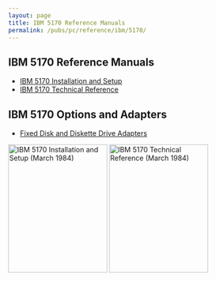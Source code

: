 ```yaml
---
layout: page
title: IBM 5170 Reference Manuals
permalink: /pubs/pc/reference/ibm/5170/
---
```


IBM 5170 Reference Manuals
---

* [IBM 5170 Installation and Setup](setup/)
* [IBM 5170 Technical Reference](techref/)

IBM 5170 Options and Adapters
---

* [Fixed Disk and Diskette Drive Adapters](hfcombo/)

[<img src="https://s3-us-west-2.amazonaws.com/archive.pcjs.org/pubs/pc/reference/ibm/5170/setup/1984-03/thumbs/IBM-5170-SETUP 1.jpeg" width="200" height="260" alt="IBM 5170 Installation and Setup (March 1984)"/>](setup/)
[<img src="https://s3-us-west-2.amazonaws.com/archive.pcjs.org/pubs/pc/reference/ibm/5170/techref/1984-03/thumbs/IBM-5170-TECHREF 1.jpeg" width="200" height="260" alt="IBM 5170 Technical Reference (March 1984)"/>](techref/)
